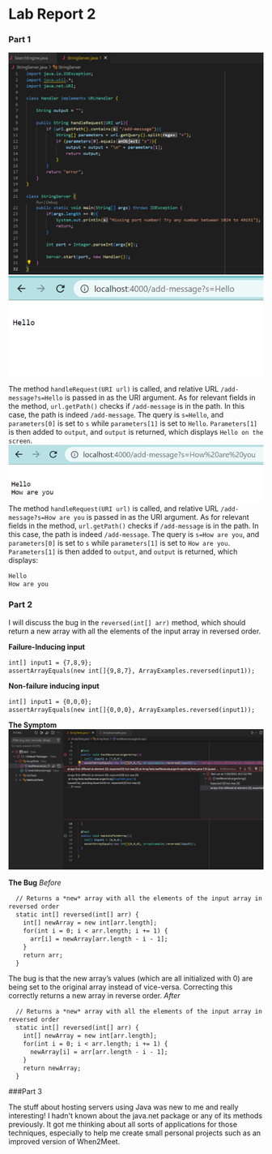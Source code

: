 # Lab Report 2
### Part 1
![Image](StringServerCodeSS.png)
![Image](HelloCommandSS.png)

The method ```handleRequest(URI url)``` is called, and relative URL ```/add-message?s=Hello``` is passed in as the URI argument. As for relevant fields in the method, ```url.getPath()``` checks if ```/add-message``` is in the path. In this case, the path is indeed ```/add-message```. The query is ```s=Hello```, and ```parameters[0]``` is set to ```s``` while ```parameters[1]``` is set to ```Hello```. ```Parameters[1]``` is then added to ```output```, and ```output``` is returned, which displays ```Hello on the screen```.
![Image](HowAreYouSS.png)
The method ```handleRequest(URI url)``` is called, and relative URL ```/add-message?s=How are you``` is passed in as the URI argument. As for relevant fields in the method, ```url.getPath()``` checks if ```/add-message``` is in the path. In this case, the path is indeed ```/add-message```. The query is ```s=How are you```, and ```parameters[0]``` is set to ```s``` while ```parameters[1]``` is set to ```How are you```. ```Parameters[1]``` is then added to ```output```, and ```output``` is returned, which displays:
```
Hello
How are you
```

### Part 2
I will discuss the bug in the `reversed(int[] arr)` method, which should return a new array with all the elements of the input array in reversed order.

**Failure-Inducing input**
```
int[] input1 = {7,8,9};
assertArrayEquals(new int[]{9,8,7}, ArrayExamples.reversed(input1));
```
**Non-failure inducing input**
```
int[] input1 = {0,0,0};
assertArrayEquals(new int[]{0,0,0}, ArrayExamples.reversed(input1));
```
**The Symptom**
![Image](SymptomSS.png)

**The Bug**
*Before*
```
  // Returns a *new* array with all the elements of the input array in         reversed order
  static int[] reversed(int[] arr) {
    int[] newArray = new int[arr.length];
    for(int i = 0; i < arr.length; i += 1) {
      arr[i] = newArray[arr.length - i - 1];
    }
    return arr;
  }
```
The bug is that the new array’s values (which are all initialized with 0) are being set to the original array instead of vice-versa. Correcting this correctly returns a new array in reverse order.
*After*
```
  // Returns a *new* array with all the elements of the input array in         reversed order
  static int[] reversed(int[] arr) {
    int[] newArray = new int[arr.length];
    for(int i = 0; i < arr.length; i += 1) {
      newArray[i] = arr[arr.length - i - 1];
    }
    return newArray;
  }
```

###Part 3

The stuff about hosting servers using Java was new to me and really interesting! I hadn't known about the java.net package or any of its methods previously. It got me thinking about all sorts of applications for those techniques, especially to help me create small personal projects such as an improved version of When2Meet. 






